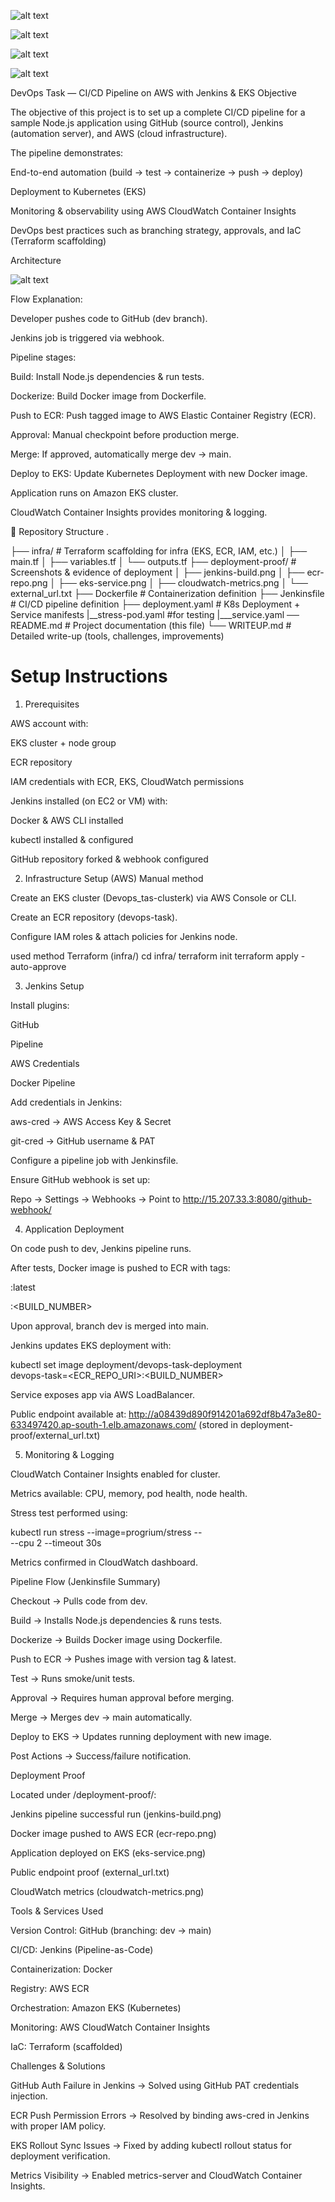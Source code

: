 
![alt text](image-2.png)

![alt text](image-1.png)

![alt text](image-3.png)

![alt text](image-4.png)


DevOps Task — CI/CD Pipeline on AWS with Jenkins & EKS
Objective

The objective of this project is to set up a complete CI/CD pipeline for a sample Node.js application using GitHub (source control), Jenkins (automation server), and AWS (cloud infrastructure).

The pipeline demonstrates:

End-to-end automation (build → test → containerize → push → deploy)

Deployment to Kubernetes (EKS)

Monitoring & observability using AWS CloudWatch Container Insights

DevOps best practices such as branching strategy, approvals, and IaC (Terraform scaffolding)

 Architecture


![alt text](image.png)

Flow Explanation:

Developer pushes code to GitHub (dev branch).

Jenkins job is triggered via webhook.

Pipeline stages:

Build: Install Node.js dependencies & run tests.

Dockerize: Build Docker image from Dockerfile.

Push to ECR: Push tagged image to AWS Elastic Container Registry (ECR).

Approval: Manual checkpoint before production merge.

Merge: If approved, automatically merge dev → main.

Deploy to EKS: Update Kubernetes Deployment with new Docker image.

Application runs on Amazon EKS cluster.

CloudWatch Container Insights provides monitoring & logging.

📂 Repository Structure
.
                    
├── infra/                   # Terraform scaffolding for infra (EKS, ECR, IAM, etc.)
│   ├── main.tf
│   ├── variables.tf
│   └── outputs.tf
├── deployment-proof/        # Screenshots & evidence of deployment
│   ├── jenkins-build.png
│   ├── ecr-repo.png
│   ├── eks-service.png
│   ├── cloudwatch-metrics.png
│   └── external_url.txt
├── Dockerfile               # Containerization definition
├── Jenkinsfile              # CI/CD pipeline definition
├── deployment.yaml          # K8s Deployment + Service manifests
|__stress-pod.yaml     #for testing
|___service.yaml
── README.md                # Project documentation (this file)
└── WRITEUP.md               # Detailed write-up (tools, challenges, improvements)

# Setup Instructions
1. Prerequisites

AWS account with:

EKS cluster + node group

ECR repository

IAM credentials with ECR, EKS, CloudWatch permissions

Jenkins installed (on EC2 or VM) with:

Docker & AWS CLI installed

kubectl installed & configured

GitHub repository forked & webhook configured

2. Infrastructure Setup (AWS)
 Manual method

Create an EKS cluster (Devops_tas-clusterk) via AWS Console or CLI.

Create an ECR repository (devops-task).

Configure IAM roles & attach policies for Jenkins node.

used method  Terraform (infra/)
cd infra/
terraform init
terraform apply -auto-approve

3. Jenkins Setup

Install plugins:

GitHub

Pipeline

AWS Credentials

Docker Pipeline

Add credentials in Jenkins:

aws-cred → AWS Access Key & Secret

git-cred → GitHub username & PAT

Configure a pipeline job with Jenkinsfile.

Ensure GitHub webhook is set up:

Repo → Settings → Webhooks → Point to http://15.207.33.3:8080/github-webhook/

4. Application Deployment

On code push to dev, Jenkins pipeline runs.

After tests, Docker image is pushed to ECR with tags:

:latest

:<BUILD_NUMBER>

Upon approval, branch dev is merged into main.

Jenkins updates EKS deployment with:

kubectl set image deployment/devops-task-deployment \
  devops-task=<ECR_REPO_URI>:<BUILD_NUMBER>


Service exposes app via AWS LoadBalancer.

Public endpoint available at:
 http://a08439d890f914201a692df8b47a3e80-633497420.ap-south-1.elb.amazonaws.com/ (stored in deployment-proof/external_url.txt)

5. Monitoring & Logging

CloudWatch Container Insights enabled for cluster.

Metrics available: CPU, memory, pod health, node health.

Stress test performed using:

kubectl run stress --image=progrium/stress -- \
  --cpu 2 --timeout 30s


Metrics confirmed in CloudWatch dashboard.

 Pipeline Flow (Jenkinsfile Summary)

Checkout → Pulls code from dev.

Build → Installs Node.js dependencies & runs tests.

Dockerize → Builds Docker image using Dockerfile.

Push to ECR → Pushes image with version tag & latest.

Test → Runs smoke/unit tests.

Approval → Requires human approval before merging.

Merge → Merges dev → main automatically.

Deploy to EKS → Updates running deployment with new image.

Post Actions → Success/failure notification.

 Deployment Proof

Located under /deployment-proof/:

 Jenkins pipeline successful run (jenkins-build.png)

 Docker image pushed to AWS ECR (ecr-repo.png)

 Application deployed on EKS (eks-service.png)

 Public endpoint proof (external_url.txt)

 CloudWatch metrics (cloudwatch-metrics.png)

 Tools & Services Used

Version Control: GitHub (branching: dev → main)

CI/CD: Jenkins (Pipeline-as-Code)

Containerization: Docker

Registry: AWS ECR

Orchestration: Amazon EKS (Kubernetes)

Monitoring: AWS CloudWatch Container Insights

IaC: Terraform (scaffolded)

 Challenges & Solutions

GitHub Auth Failure in Jenkins → Solved using GitHub PAT credentials injection.

ECR Push Permission Errors → Resolved by binding aws-cred in Jenkins with proper IAM policy.

EKS Rollout Sync Issues → Fixed by adding kubectl rollout status for deployment verification.

Metrics Visibility → Enabled metrics-server and CloudWatch Container Insights.